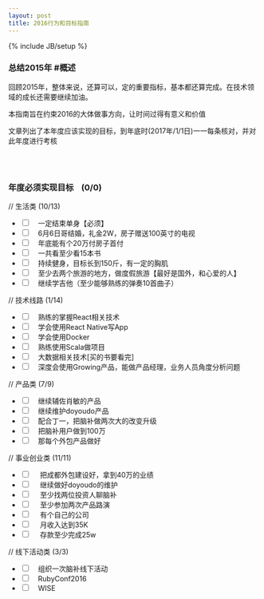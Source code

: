 ```yaml
---
layout: post
title: 2016行为和目标指南
---
```


{% include JB/setup %}

### 总结2015年 #概述

回顾2015年，整体来说，还算可以，定的重要指标，基本都还算完成。在技术领域的成长还需要继续加油。

本指南旨在约束2016的大体做事方向，让时间过得有意义和价值

文章列出了本年度应该实现的目标，到年底时(2017年/1/1日)一一每条核对，并对此年度进行考核

<br>
<br>

###  年度必须实现目标 &nbsp;&nbsp; (0/0)

// 生活类 (10/13)

* <input type="checkbox" /> &nbsp; &nbsp;一定结束单身【必须】
* <input type="checkbox" /> &nbsp; &nbsp;6月6日哥结婚，礼金2W，房子赠送100英寸的电视
* <input type="checkbox" /> &nbsp; &nbsp;年底能有个20万付房子首付
* <input type="checkbox" /> &nbsp; &nbsp;一共看至少看15本书
* <input type="checkbox" /> &nbsp; &nbsp;持续健身，目标长到150斤，有一定的胸肌
* <input type="checkbox" /> &nbsp; &nbsp;至少去两个旅游的地方，做度假旅游【最好是国外，和心爱的人】
* <input type="checkbox" /> &nbsp; &nbsp;继续学吉他（至少能够熟练的弹奏10首曲子）


// 技术线路 (1/14)

* <input type="checkbox" /> &nbsp; &nbsp;熟练的掌握React相关技术
* <input type="checkbox" /> &nbsp; &nbsp;学会使用React Native写App
* <input type="checkbox" /> &nbsp; &nbsp;学会使用Docker
* <input type="checkbox" /> &nbsp; &nbsp;熟练使用Scala做项目
* <input type="checkbox" /> &nbsp; &nbsp;大数据相关技术[买的书要看完]
* <input type="checkbox" /> &nbsp; &nbsp;深度会使用Growing产品，能做产品经理，业务人员角度分析问题


// 产品类 (7/9)

* <input type="checkbox" /> &nbsp; &nbsp;继续辅佐肖敏的产品
* <input type="checkbox" /> &nbsp; &nbsp;继续维护doyoudo产品
* <input type="checkbox" /> &nbsp; &nbsp;配合丁一，把脑补做两次大的改变升级
* <input type="checkbox" /> &nbsp; &nbsp;把脑补用户做到100万
* <input type="checkbox" /> &nbsp; &nbsp;那每个外包产品做好

// 事业创业类 (11/11)

* <input type="checkbox" /> &nbsp; &nbsp; 把成都外包建设好，拿到40万的业绩
* <input type="checkbox" /> &nbsp; &nbsp; 继续做好doyoudo的维护
* <input type="checkbox" /> &nbsp; &nbsp; 至少找两位投资人聊脑补
* <input type="checkbox" /> &nbsp; &nbsp; 至少参加两次产品路演
* <input type="checkbox" /> &nbsp; &nbsp; 有个自己的公司
* <input type="checkbox" /> &nbsp; &nbsp; 月收入达到35K
* <input type="checkbox" /> &nbsp; &nbsp; 存款至少完成25w

// 线下活动类 (3/3)

* <input type="checkbox" /> &nbsp; &nbsp;组织一次脑补线下活动
* <input type="checkbox" /> &nbsp; &nbsp;RubyConf2016
* <input type="checkbox" /> &nbsp; &nbsp;WISE
